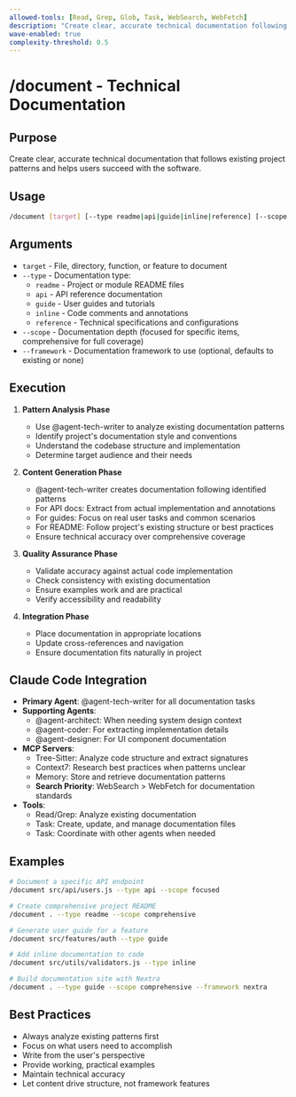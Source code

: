 ```yaml
---
allowed-tools: [Read, Grep, Glob, Task, WebSearch, WebFetch]
description: "Create clear, accurate technical documentation following project patterns"
wave-enabled: true
complexity-threshold: 0.5
---
```


# /document - Technical Documentation

## Purpose

Create clear, accurate technical documentation that follows existing project patterns and helps users succeed with the software.

## Usage

```bash
/document [target] [--type readme|api|guide|inline|reference] [--scope focused|comprehensive] [--framework nextra|docusaurus|vitepress|none]
```

## Arguments

- `target` - File, directory, function, or feature to document
- `--type` - Documentation type:
  - `readme` - Project or module README files
  - `api` - API reference documentation
  - `guide` - User guides and tutorials
  - `inline` - Code comments and annotations
  - `reference` - Technical specifications and configurations
- `--scope` - Documentation depth (focused for specific items, comprehensive for full coverage)
- `--framework` - Documentation framework to use (optional, defaults to existing or none)

## Execution

1. **Pattern Analysis Phase**
   - Use @agent-tech-writer to analyze existing documentation patterns
   - Identify project's documentation style and conventions
   - Understand the codebase structure and implementation
   - Determine target audience and their needs

2. **Content Generation Phase**
   - @agent-tech-writer creates documentation following identified patterns
   - For API docs: Extract from actual implementation and annotations
   - For guides: Focus on real user tasks and common scenarios
   - For README: Follow project's existing structure or best practices
   - Ensure technical accuracy over comprehensive coverage

3. **Quality Assurance Phase**
   - Validate accuracy against actual code implementation
   - Check consistency with existing documentation
   - Ensure examples work and are practical
   - Verify accessibility and readability

4. **Integration Phase**
   - Place documentation in appropriate locations
   - Update cross-references and navigation
   - Ensure documentation fits naturally in project

## Claude Code Integration

- **Primary Agent**: @agent-tech-writer for all documentation tasks
- **Supporting Agents**:
  - @agent-architect: When needing system design context
  - @agent-coder: For extracting implementation details
  - @agent-designer: For UI component documentation
- **MCP Servers**:
  - Tree-Sitter: Analyze code structure and extract signatures
  - Context7: Research best practices when patterns unclear
  - Memory: Store and retrieve documentation patterns
  - **Search Priority**: WebSearch > WebFetch for documentation standards
- **Tools**:
  - Read/Grep: Analyze existing documentation
  - Task: Create, update, and manage documentation files
  - Task: Coordinate with other agents when needed

## Examples

```bash
# Document a specific API endpoint
/document src/api/users.js --type api --scope focused

# Create comprehensive project README
/document . --type readme --scope comprehensive

# Generate user guide for a feature
/document src/features/auth --type guide

# Add inline documentation to code
/document src/utils/validators.js --type inline

# Build documentation site with Nextra
/document . --type guide --scope comprehensive --framework nextra
```

## Best Practices

- Always analyze existing patterns first
- Focus on what users need to accomplish
- Write from the user's perspective
- Provide working, practical examples
- Maintain technical accuracy
- Let content drive structure, not framework features
